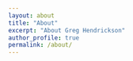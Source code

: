 ```yaml
---
layout: about
title: "About"
excerpt: "About Greg Hendrickson"
author_profile: true
permalink: /about/
---
```



